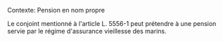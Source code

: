Contexte: Pension en nom propre

Le conjoint mentionné à l'article L. 5556-1 peut prétendre à une pension servie par le régime d'assurance vieillesse des marins.